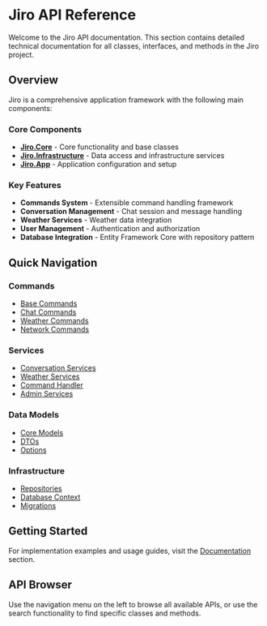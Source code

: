 # Jiro API Reference

Welcome to the Jiro API documentation. This section contains detailed technical documentation for all classes, interfaces, and methods in the Jiro project.

## Overview

Jiro is a comprehensive application framework with the following main components:

### Core Components

- **[Jiro.Core](Jiro.Core.yml)** - Core functionality and base classes
- **[Jiro.Infrastructure](Jiro.Infrastructure.yml)** - Data access and infrastructure services
- **[Jiro.App](Jiro.App.Configurator.yml)** - Application configuration and setup

### Key Features

- **Commands System** - Extensible command handling framework
- **Conversation Management** - Chat session and message handling
- **Weather Services** - Weather data integration
- **User Management** - Authentication and authorization
- **Database Integration** - Entity Framework Core with repository pattern

## Quick Navigation

### Commands

- [Base Commands](Jiro.Core.Commands.BaseCommands.yml)
- [Chat Commands](Jiro.Core.Commands.Chat.yml)
- [Weather Commands](Jiro.Core.Commands.Weather.yml)
- [Network Commands](Jiro.Core.Commands.Net.yml)

### Services

- [Conversation Services](Jiro.Core.Services.Conversation.yml)
- [Weather Services](Jiro.Core.Services.Weather.yml)
- [Command Handler](Jiro.Core.Services.CommandHandler.yml)
- [Admin Services](Jiro.Core.Services.Admin.yml)

### Data Models

- [Core Models](Jiro.Core.Models.yml)
- [DTOs](Jiro.Core.DTO.yml)
- [Options](Jiro.Core.Options.yml)

### Infrastructure

- [Repositories](Jiro.Infrastructure.Repositories.yml)
- [Database Context](Jiro.Infrastructure.JiroContext.yml)
- [Migrations](Jiro.Infrastructure.Migrations.yml)

## Getting Started

For implementation examples and usage guides, visit the [Documentation](../documentation/index.html) section.

## API Browser

Use the navigation menu on the left to browse all available APIs, or use the search functionality to find specific classes and methods.
